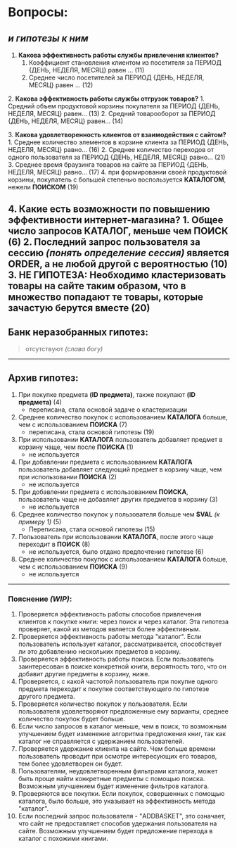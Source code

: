 # Вопросы:
## _и гипотезы к ним_    
 1. **Какова эффективность работы службы привлечения клиентов?**
    1. Коэффициент становления клиентом из посетителя за ПЕРИОД {ДЕНЬ, НЕДЕЛЯ, МЕСЯЦ} равен ... (11)
    2. Среднее число посетителей за ПЕРИОД {ДЕНЬ, НЕДЕЛЯ, МЕСЯЦ} равен ... (12)

[//]: # (    ~~1. Коэффицент становление клиентом из посетителя больше, чем **$VAL** &#40;11&#41;~~)
[//]: # (    ~~2. Среднее число посетителей за день больше, чем **$VAL** &#40;12&#41;~~)
 2. **Какова эффективность работы службы отгрузок товаров?**
    1. Средний объем продуктовой корзины покупателя за ПЕРИОД {ДЕНЬ, НЕДЕЛЯ, МЕСЯЦ} равен... (13)
    2. Средний товарооборот за ПЕРИОД {ДЕНЬ, НЕДЕЛЯ, МЕСЯЦ} равен... (14)

[//]: # (    ~~1. Среднее значение заказываемых товаров &#40;запросов order&#41; у покупателя _&#40;средний объем корзины покупателя&#41;_, больше, чем **$VAL** &#40;13&#41;~~)
[//]: # (    ~~2. Среднее значение заказываемых товаров &#40;запросов order&#41; у покупателя _&#40;средний объем корзины покупателя&#41;_, меньше, чем **$VAL** &#40;15&#41;~~)
[//]: # (    ~~3. Средний товарооборот за день больше, чем **$VAL** &#40;14&#41;~~)
 3. **Какова удовлетворенность клиентов от взаимодействия с сайтом?**
    1. Среднее количество элементов в корзине клиента за ПЕРИОД {ДЕНЬ, НЕДЕЛЯ, МЕСЯЦ} равно... (16)
    2. Среднее количество переходов от одного пользователя за ПЕРИОД {ДЕНЬ, НЕДЕЛЯ, МЕСЯЦ} равно... (21)
    3. Среднее время браузинга товаров на сайте за ПЕРИОД {ДЕНЬ, НЕДЕЛЯ, МЕСЯЦ} равно... (17)
    4. при формировании своей продуктовой корзины, покупатель с большей степенью воспользуется **КАТАЛОГОМ**, нежели **ПОИСКОМ** (19)

[//]: # (    1. Среднее количество элементов в корзине клиента больше, чем **$VAL** &#40;16&#41;)
[//]: # (    2. Среднее количество переходов от одного пользователя **$VAL** &#40;21&#41;)
[//]: # (    3. Среднее время браузинга _&#40;переходов по каталогу/поиску&#41;_ товаров на сайте, больше чем **$VAL** &#40;17&#41;)
[//]: # (    4. Среднее время браузинга _&#40;переходов по каталогу/поиску&#41;_ товаров на сайте, меньше чем **$VAL** &#40;18&#41;)
 4. **Какие есть возможности по повышению эффективности интернет-магазина?**
    1. Общее число запросов **КАТАЛОГ**, меньше чем **ПОИСК** (6)
    2. Последний запрос пользователя за сессию _(понять определение **сессия**)_ является **ORDER**, а не **любой другой** с вероятностью (10)
    3. **НЕ ГИПОТЕЗА:** Необходимо кластеризовать товары на сайте таким образом, что в множество попадают те товары, которые зачастую берутся вместе (20)
---
## Банк неразобранных гипотез:

>отсутствуют _(слава богу)_ 

---
## Архив гипотез:

1. При покупке предмета **(ID предмета)**, также покупают **(ID предмета)** (4) 
    * переписана, стала основой задаче о кластеризации
2. Среднее количество покупок с использованием **КАТАЛОГА** больше, чем с использованием **ПОИСКА** (7)
    * переписана, стала основой гипотезы (19)
3. При использовании **КАТАЛОГА** пользователь добавляет предмет в корзину чаще, чем после **ПОИСКА** (1)
    * не используется
4. При добавлении предмета с использованием **КАТАЛОГА** пользователь добавляет следующий предмет в корзину чаще, чем при использовании **ПОИСКА** (2)
    * не используется
5. При добавлении предмета с использованием **ПОИСКА**, пользователь чаще не добавляет других предметов в корзину (3)
    * не используется
6. Среднее количество покупок у пользователя больше чем **$VAL** _(к примеру 1)_ (5)
    * Переписана, стала основой гипотезы (15)
7. Пользователь при использовании **КАТАЛОГА**, после этого чаще переходит в **ПОИСК** (8)
    * не используется, было отдано предпочтение гипотезе (6)
8. Среднее количество покупок с использованием **КАТАЛОГА** больше, чем с использованием **ПОИСКА** (9)
    * не используется
---

### Пояснение _(WIP)_:

1. Проверяется эффективность работы способов привлечения клиентов к покупке книги: через поиск и через каталог. Эта гипотеза проверяет, какой из методов является более эффективным.
2. Проверяется эффективность работы метода "каталог". Если пользователь использует каталог, рассматривается, способствует ли это добавлению нескольких предметов в корзину.
3. Проверяется эффективность работы поиска. Если пользователь заинтересован в поиске конкретной книги, вероятность того, что он добавит другие предметы в корзину, ниже.
4. Проверяется, с какой частотой пользователь при покупке одного предмета переходит к покупке соответствующего по гипотезе другого предмета.
5. Проверяется количество покупок у пользователя. Если пользователя удовлетворяют предложенные ему варианты, среднее количество покупок будет больше.
6. Если число запросов в каталог меньше, чем в поиск, то возможным улучшением будет изменение алгоритма предложения книг, так как каталог не справляется с удержанием пользователей.
7. Проверяется удержание клиента на сайте. Чем больше времени пользователь проводит при осмотре интересующих его товаров, тем более удовлетворен он будет.
8. Пользователям, неудовлетворенным фильтрами каталога, может быть проще найти конкретные предметы с помощью поиска. Возможным улучшением будет изменение фильтров каталога.
9. Проверяются все покупки. Если покупок, совершенных с помощью каталога, было больше, это указывает на эффективность метода "каталог".
10. Если последний запрос пользователя - "ADDBASKET", это означает, что сайт не предоставляет способов удержания пользователя на сайте. Возможным улучшением будет предложение перехода в каталог с похожими книгами.
